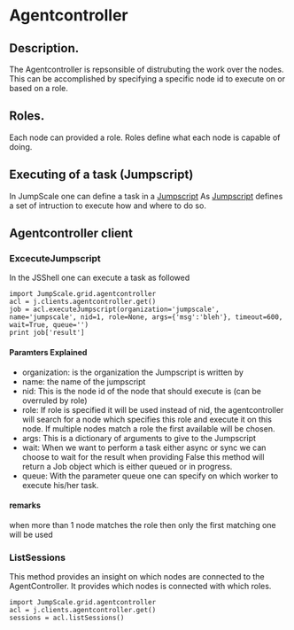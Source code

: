 Agentcontroller
===============

Description.
------------

The Agentcontroller is repsonsible of distrubuting the work over the
nodes. This can be accomplished by specifying a specific node id to
execute on or based on a role.

Roles.
------

Each node can provided a role. Roles define what each node is capable of
doing.

Executing of a task (Jumpscript)
--------------------------------

In JumpScale one can define a task in a [Jumpscript](Jumpscript) As
[Jumpscript](Jumpscript) defines a set of intruction to execute how and
where to do so.

Agentcontroller client
----------------------

### ExcecuteJumpscript

In the JSShell one can execute a task as followed

~~~~ {.sourceCode .python}
import JumpScale.grid.agentcontroller
acl = j.clients.agentcontroller.get()
job = acl.executeJumpscript(organization='jumpscale', name='jumpscale', nid=1, role=None, args={'msg':'bleh'}, timeout=600, wait=True, queue='')
print job['result']
~~~~

#### Paramters Explained

-   organization: is the organization the Jumpscript is written by
-   name: the name of the jumpscript
-   nid: This is the node id of the node that should execute is (can be
    overruled by role)
-   role: If role is specified it will be used instead of nid, the
    agentcontroller will search for a node which specifies this role and
    execute it on this node. If multiple nodes match a role the first
    available will be chosen.
-   args: This is a dictionary of arguments to give to the Jumpscript
-   wait: When we want to perform a task either async or sync we can
    choose to wait for the result when providing False this method will
    return a Job object which is either queued or in progress.
-   queue: With the parameter queue one can specify on which worker to
    execute his/her task.

#### remarks

when more than 1 node matches the role then only the first matching one
will be used

### ListSessions

This method provides an insight on which nodes are connected to the
AgentController. It provides which nodes is connected with which roles.

~~~~ {.sourceCode .python}
import JumpScale.grid.agentcontroller
acl = j.clients.agentcontroller.get()
sessions = acl.listSessions()
~~~~
